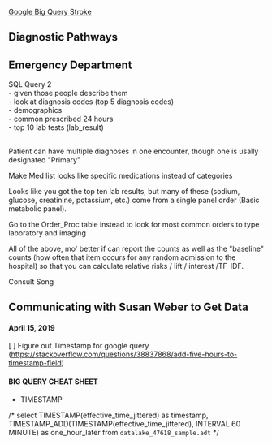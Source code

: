 [Google Big Query Stroke](https://console.cloud.google.com/bigquery?project=mining-clinical-decisions&j=bq:US:bquxjob_341287ce_16997f447ea&page=queryresults)

## Diagnostic Pathways 




## Emergency Department 

SQL Query 2 <br/>
		- given those people describe them  <br/>
		- look at diagnosis codes (top 5 diagnosis codes)  <br/>
		- demographics <br/>
		- common prescribed 24 hours <br/>
		- top 10 lab tests (lab_result)  <br/>

##
Patient can have multiple diagnoses in one encounter, though one is usally designated "Primary" <br/>


Make Med list looks like specific medications instead of categories <br/>

Looks like you got the top ten lab results, but many of these (sodium, glucose, creatinine, potassium, etc.) come from a single panel order (Basic metabolic panel). <br/>

Go to the Order_Proc table instead to look for most common orders to type laboratory and imaging <br/>

All of the above, mo' better if can report the counts as well as the "baseline" counts (how often that item occurs for any random admission to the hospital) so that you can calculate relative risks / lift / interest /TF-IDF.  <br/>

Consult Song <br/>

## Communicating with Susan Weber to Get Data 

#### April 15, 2019 

[ ]	Figure out Timestamp for google query (https://stackoverflow.com/questions/38837868/add-five-hours-to-timestamp-field)


#### BIG QUERY CHEAT SHEET 

- TIMESTAMP 

/*
select TIMESTAMP(effective_time_jittered) as timestamp, TIMESTAMP_ADD(TIMESTAMP(effective_time_jittered), INTERVAL 60 MINUTE) as one_hour_later
from `datalake_47618_sample.adt`
*/

